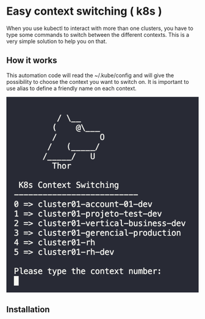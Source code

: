 # Easy context switching ( k8s )

When you use kubectl to interact with more than one clusters, you have to type some commands to switch between the different contexts. This is a very simple solution to help you on that.


## How it works

This automation code will read the ~/.kube/config and will give the possibility to choose the context you want to switch on. It is important to use alias to define a friendly name on each context.

![screen](./images/screen.png)

## Installation

